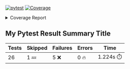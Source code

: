 [![pytest](https://github.com/7rikazhexde/video-grid-merge/actions/workflows/pytest.yml/badge.svg)](https://github.com/7rikazhexde/video-grid-merge/actions/workflows/pytest.yml)
<a href="https://github.com/7rikazhexde/video-grid-merge/blob/03b75ea8f4688c3e3b8e02c285093b9736a38d24/README.md"><img alt="Coverage" src="https://img.shields.io/badge/Coverage-75%25-yellow.svg" /></a><details><summary>Coverage Report </summary><table><tr><th>File</th><th>Stmts</th><th>Miss</th><th>Cover</th><th>Missing</th></tr><tbody><tr><td colspan="5"><b>video_grid_merge</b></td></tr><tr><td>&nbsp; &nbsp;<a href="https://github.com/7rikazhexde/video-grid-merge/blob/03b75ea8f4688c3e3b8e02c285093b9736a38d24/video_grid_merge/__init__.py">\_\_init\_\_.py</a></td><td>0</td><td>0</td><td>100%</td><td>&nbsp;</td></tr><tr><td>&nbsp; &nbsp;<a href="https://github.com/7rikazhexde/video-grid-merge/blob/03b75ea8f4688c3e3b8e02c285093b9736a38d24/video_grid_merge/__main__.py">\_\_main\_\_.py</a></td><td>146</td><td>43</td><td>71%</td><td><a href="https://github.com/7rikazhexde/video-grid-merge/blob/03b75ea8f4688c3e3b8e02c285093b9736a38d24/video_grid_merge/__main__.py#L62-L73">62&ndash;73</a>, <a href="https://github.com/7rikazhexde/video-grid-merge/blob/03b75ea8f4688c3e3b8e02c285093b9736a38d24/video_grid_merge/__main__.py#L88-L150">88&ndash;150</a>, <a href="https://github.com/7rikazhexde/video-grid-merge/blob/03b75ea8f4688c3e3b8e02c285093b9736a38d24/video_grid_merge/__main__.py#L249-L255">249&ndash;255</a>, <a href="https://github.com/7rikazhexde/video-grid-merge/blob/03b75ea8f4688c3e3b8e02c285093b9736a38d24/video_grid_merge/__main__.py#L257">257</a>, <a href="https://github.com/7rikazhexde/video-grid-merge/blob/03b75ea8f4688c3e3b8e02c285093b9736a38d24/video_grid_merge/__main__.py#L283-L284">283&ndash;284</a></td></tr><tr><td>&nbsp; &nbsp;<a href="https://github.com/7rikazhexde/video-grid-merge/blob/03b75ea8f4688c3e3b8e02c285093b9736a38d24/video_grid_merge/delete_files.py">delete_files.py</a></td><td>13</td><td>0</td><td>100%</td><td>&nbsp;</td></tr><tr><td>&nbsp; &nbsp;<a href="https://github.com/7rikazhexde/video-grid-merge/blob/03b75ea8f4688c3e3b8e02c285093b9736a38d24/video_grid_merge/rename_files.py">rename_files.py</a></td><td>10</td><td>0</td><td>100%</td><td>&nbsp;</td></tr><tr><td><b>TOTAL</b></td><td><b>169</b></td><td><b>43</b></td><td><b>75%</b></td><td>&nbsp;</td></tr></tbody></table></details>

## My Pytest Result Summary Title
| Tests | Skipped | Failures | Errors | Time |
| ----- | ------- | -------- | -------- | ------------------ |
| 26 | 1 :zzz: | 5 :x: | 0 :fire: | 1.224s :stopwatch: |

